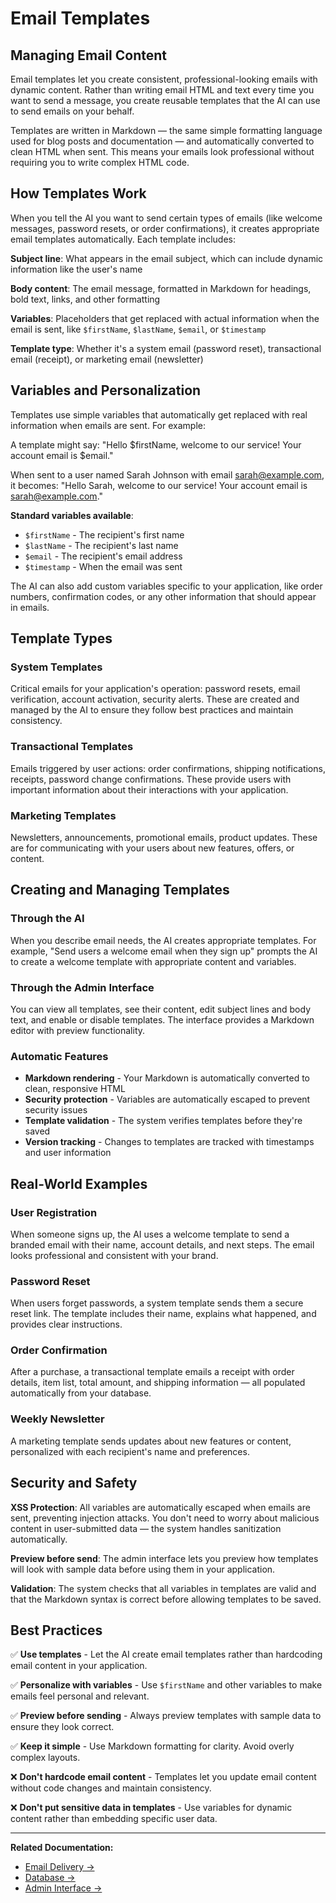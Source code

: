 # Email Templates

## Managing Email Content

Email templates let you create consistent, professional-looking emails with dynamic content. Rather than writing email HTML and text every time you want to send a message, you create reusable templates that the AI can use to send emails on your behalf.

Templates are written in Markdown — the same simple formatting language used for blog posts and documentation — and automatically converted to clean HTML when sent. This means your emails look professional without requiring you to write complex HTML code.

## How Templates Work

When you tell the AI you want to send certain types of emails (like welcome messages, password resets, or order confirmations), it creates appropriate email templates automatically. Each template includes:

**Subject line**: What appears in the email subject, which can include dynamic information like the user's name

**Body content**: The email message, formatted in Markdown for headings, bold text, links, and other formatting

**Variables**: Placeholders that get replaced with actual information when the email is sent, like `$firstName`, `$lastName`, `$email`, or `$timestamp`

**Template type**: Whether it's a system email (password reset), transactional email (receipt), or marketing email (newsletter)

## Variables and Personalization

Templates use simple variables that automatically get replaced with real information when emails are sent. For example:

A template might say: "Hello $firstName, welcome to our service! Your account email is $email."

When sent to a user named Sarah Johnson with email sarah@example.com, it becomes: "Hello Sarah, welcome to our service! Your account email is sarah@example.com."

**Standard variables available**:
- `$firstName` - The recipient's first name
- `$lastName` - The recipient's last name
- `$email` - The recipient's email address
- `$timestamp` - When the email was sent

The AI can also add custom variables specific to your application, like order numbers, confirmation codes, or any other information that should appear in emails.

## Template Types

### System Templates
Critical emails for your application's operation: password resets, email verification, account activation, security alerts. These are created and managed by the AI to ensure they follow best practices and maintain consistency.

### Transactional Templates
Emails triggered by user actions: order confirmations, shipping notifications, receipts, password change confirmations. These provide users with important information about their interactions with your application.

### Marketing Templates
Newsletters, announcements, promotional emails, product updates. These are for communicating with your users about new features, offers, or content.

## Creating and Managing Templates

### Through the AI
When you describe email needs, the AI creates appropriate templates. For example, "Send users a welcome email when they sign up" prompts the AI to create a welcome template with appropriate content and variables.

### Through the Admin Interface
You can view all templates, see their content, edit subject lines and body text, and enable or disable templates. The interface provides a Markdown editor with preview functionality.

### Automatic Features
- **Markdown rendering** - Your Markdown is automatically converted to clean, responsive HTML
- **Security protection** - Variables are automatically escaped to prevent security issues
- **Template validation** - The system verifies templates before they're saved
- **Version tracking** - Changes to templates are tracked with timestamps and user information

## Real-World Examples

### User Registration
When someone signs up, the AI uses a welcome template to send a branded email with their name, account details, and next steps. The email looks professional and consistent with your brand.

### Password Reset
When users forget passwords, a system template sends them a secure reset link. The template includes their name, explains what happened, and provides clear instructions.

### Order Confirmation
After a purchase, a transactional template emails a receipt with order details, item list, total amount, and shipping information — all populated automatically from your database.

### Weekly Newsletter
A marketing template sends updates about new features or content, personalized with each recipient's name and preferences.

## Security and Safety

**XSS Protection**: All variables are automatically escaped when emails are sent, preventing injection attacks. You don't need to worry about malicious content in user-submitted data — the system handles sanitization automatically.

**Preview before send**: The admin interface lets you preview how templates will look with sample data before using them in your application.

**Validation**: The system checks that all variables in templates are valid and that the Markdown syntax is correct before allowing templates to be saved.

## Best Practices

✅ **Use templates** - Let the AI create email templates rather than hardcoding email content in your application.

✅ **Personalize with variables** - Use `$firstName` and other variables to make emails feel personal and relevant.

✅ **Preview before sending** - Always preview templates with sample data to ensure they look correct.

✅ **Keep it simple** - Use Markdown formatting for clarity. Avoid overly complex layouts.

❌ **Don't hardcode email content** - Templates let you update email content without code changes and maintain consistency.

❌ **Don't put sensitive data in templates** - Use variables for dynamic content rather than embedding specific user data.

---

**Related Documentation:**
- [Email Delivery →](/cloud/email-delivery)
- [Database →](/cloud/database)
- [Admin Interface →](/cloud/admin)
